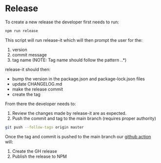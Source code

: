 # Release

To create a new release the developer first needs to run:

```sh
npm run release
```

This script will run release-it which will then prompt the user for the:

1) version
2) commit message
3) tag name (NOTE: Tag name should follow the pattern *.*.*)

release-it should then:

- bump the version in the package.json and package-lock.json files
- update CHANGELOG.md
- make the release commit
- create the tag

From there the developer needs to:

1) Review the changes made by release-it are as expected.
2) Push the commit and tag to the main branch (requires proper authority)

```sh
git push --follow-tags origin master
```

Once the tag and commit is pushed to the main branch our [github action](../.github/workflows/publish.yml) will:

1) Create the GH release
2) Publish the release to NPM
